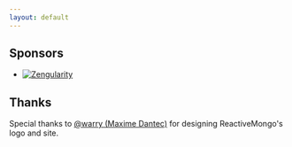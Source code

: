 ```yaml
---
layout: default
---
```

<h2>Sponsors</h2>
<ul id="sponsors">
  <li><a href="http://zengularity.fr"><img alt="Zengularity" src="images/zengularity.png" /></a></li>
</ul>
<h2>Thanks</h2>
<p>Special thanks to <a href="http://warry.fr">@warry (Maxime Dantec)</a> for designing ReactiveMongo's logo and site.</p>
